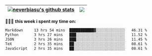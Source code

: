 | <a href="https://github.com/neverbiasu"><img align="center" src="https://github-readme-stats.vercel.app/api?username=neverbiasu&theme=dracula&show_icons=true&hide_border=true&count_private=true" alt="neverbiasu's github stats" /></a> | <a href="https://github.com/neverbiasu"><img align="center" src="https://github-readme-stats.vercel.app/api/top-langs/?username=neverbiasu&theme=dracula&show_icons=true&hide_border=true&layout=compact" /></a> |
| ------------- | ------------- |

👨🏾‍💻 **this week i spent my time on:**
<!--START_SECTION:waka-->

```txt
Markdown     13 hrs 54 mins  ███████████▓░░░░░░░░░░░░░   46.31 %
Python       3 hrs 27 mins   ███░░░░░░░░░░░░░░░░░░░░░░   11.52 %
JSON         3 hrs 26 mins   ███░░░░░░░░░░░░░░░░░░░░░░   11.45 %
TeX          2 hrs 35 mins   ██░░░░░░░░░░░░░░░░░░░░░░░   08.61 %
JavaScript   2 hrs 35 mins   ██░░░░░░░░░░░░░░░░░░░░░░░   08.61 %
```

<!--END_SECTION:waka-->
